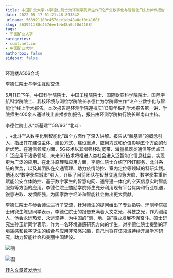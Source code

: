 ```yaml
---
title: 中国矿业大学->李德仁院士为环测学院师生作“论产业数字化与智能化”线上学术报告 | cumt.net.cn
date: 2022-05-17 01:21:46.893842
urlname: 563921180c457dee1eb48a0cf0d4168f
slug: 563921180c457dee1eb48a0cf0d4168f
tags: 
- 中国矿业大学
categories:
- cumt.net.cn
- 中国矿业大学
authorbox: false
sidebar: false
---
```

  

环测楼A506会场

李德仁院士与学生互动交流

5月11日下午，中国科学院院士、中国工程院院士、国际欧亚科学院院士、国际宇航科学院院士、我校环境与测绘学院院长李德仁为学院师生作“论产业数字化与智能化”线上学术报告。本次报告是环测学院迎校庆113周年系列学术报告第一讲，学院师生400余人通过线上直播参加报告，报告由环测学院执行院长郑南山主持。

李德仁院士从“新基建”“5G/6G”“北斗+
<!--more-->
，+北斗”“从数字化到智能化”四个方面作了深入讲解。报告从“新基建”的概念引入，指出其在建设主体、建设方式、建设重点、应用方式和价值影响五个方面的创新优势。在通信领域方面，5G技术以其增强移动宽带、海量机器类通信等优点已广泛应用于诸多领域，未来6G技术将推进人类社会进入泛智能化信息社会，实现更为广泛的应用。在北斗原理和应用方面，李德仁院士介绍了PNT服务、北斗系统的优势，以及其团队在交通管理、助力疫情防控、室内定位等领域的科研实践。他还以“数字孪生城市”引入，介绍了目前团队在智慧交通应急大脑、数字孪生重新赋能公安立体防控、基于数字孪生的智慧电网、通导遥一体化的空天信息实时智能服务等方面的应用。李德仁院士勉励学院师生充分利用现有平台优势和行业机遇，锐意进取、发愤图强，为国家数字经济和智能社会做出更大贡献。

李德仁院士与参会师生进行了交流，针对师生的提问给出了专业指导。环测学院硕士研究生陈思同学表示，李德仁院士的报告充满着人文之光、科技之光，作为测绘人，他会永远热爱、永远坚持，为中国的“测、地、遥”事业发展不懈奋斗。硕士研究生孙玉新同学表示，作为一名环境遥感研究方向的学生，对李德仁院士提到的环境遥感和数字孪生的结合与应用非常感兴趣，自己也将在该领域持续开展学习研究，助力智能社会和美丽中国建设。

![图](http://xwzx.cumt.edu.cn/_upload/article/images/e2/00/7095ad8048f1ac902ee0121bbbef/04ec6678-d0cf-43fb-b548-25f628e2edf1.png)

![图](http://xwzx.cumt.edu.cn/_upload/article/images/e2/00/7095ad8048f1ac902ee0121bbbef/c10774ab-543d-4637-9960-c19fb73c81b1.jpg)

[转入文章首发地址](http://xwzx.cumt.edu.cn/83/37/c523a623415/page.htm)
